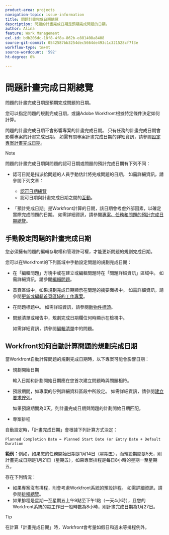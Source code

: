 ```yaml
---
product-area: projects
navigation-topic: issue-information
title: 問題計畫完成日期總覽
description: 問題的計畫完成日期是預期完成問題的日期。
author: Alina
feature: Work Management
exl-id: bdb206dc-18f8-4f8a-862b-e881408a8408
source-git-commit: 0542587bb3254dec5664de493c1c321528cf7f3e
workflow-type: tm+mt
source-wordcount: '592'
ht-degree: 0%

---
```


# 問題計畫完成日期總覽

<!--Audited: 08/2025-->

問題的計畫完成日期是預期完成問題的日期。

您可以指定問題的規劃完成日期，或讓Adobe Workfront根據特定條件決定如何計算。

問題的計畫完成日期不會影響專案的計畫完成日期。 只有任務的計畫完成日期會影響專案的計畫完成日期。 如需有關專案計畫完成日期的詳細資訊，請參閱[設定專案計畫完成日期](../../../manage-work/projects/planning-a-project/project-planned-completion-date.md)。

>[!NOTE]
>
>問題的計畫完成日期與問題的認可日期或問題的預計完成日期有下列不同：
>
>* 認可日期是指派給問題的人員手動估計將完成問題的日期。 如需詳細資訊，請參閱下列文章：
>
>   * [認可日期總覽](../../../manage-work/projects/updating-work-in-a-project/overview-of-commit-dates.md)
>   * 認可日期與計畫完成日期之間的[互動](../../../manage-work/projects/updating-work-in-a-project/interactions-between-commit-and-planned-completion-dates.md)。
>
>* 「預計完成日期」是Workfront計算的日期，該日期會考慮外部因素，以確定實際完成問題的日期。 如需詳細資訊，請參閱[專案、任務和問題的預計完成日期總覽](../../../manage-work/projects/planning-a-project/project-projected-completion-date.md)。
>

## 手動設定問題的計畫完成日期

您必須擁有問題的編輯存取權和管理許可權，才能更新問題的規劃完成日期。

您可以在Workfront的下列區域中手動設定問題的規劃完成日期：

* 在「編輯問題」方塊中或在建立或編輯問題時在「問題詳細資訊」區域中。 如需詳細資訊，請參閱[編輯問題](../../../manage-work/issues/manage-issues/edit-issues.md)。
* 首頁區域中，如果規劃完成日期顯示在問題的摘要面板中。 如需詳細資訊，請參閱[更新或編輯首頁區域的工作專案](../../../workfront-basics/using-home/using-the-home-area/update-and-edit-work-item-home.md)。
* 在問題標題中。 如需詳細資訊，請參閱[新物件標頭](../../../workfront-basics/the-new-workfront-experience/new-object-headers.md)。
* 問題清單或報告中，規劃完成日期欄位何時顯示在檢視中。

  如需詳細資訊，請參閱[編輯清單](../../../manage-work/issues/manage-issues/edit-issues-in-a-list.md)中的問題。

## Workfront如何自動計算問題的規劃完成日期

當Workfront自動計算問題的規劃完成日期時，以下專案可能會影響日期：

* 規劃開始日期

  輸入日期和計劃開始日期應在您首次建立問題時與問題相符。

* 預設期間，如專案的佇列詳細資料區段中所設定。 如需詳細資訊，請參閱[建立要求佇列](../../../manage-work/requests/create-and-manage-request-queues/create-request-queue.md)。

  如果預設期間為0天，則計畫完成日期與問題的計劃開始日期匹配。

* 專案排程

自動設定時，「計畫完成日期」會根據下列計算方式決定：

```
Planned Completion Date = Planned Start Date (or Entry Date + Default Duration
```

**範例：**&#x200B;例如，如果您的任務開始日期是1月14日（星期五），而預設期間是5天，則計畫完成日期是1月21日（星期五），如果專案排程是每日8小時的星期一至星期五。

存在下列情況：

* 如果專案沒有排程，則會考慮Workfront系統的預設排程。 如需詳細資訊，請參閱[排程總覽](../../../administration-and-setup/set-up-workfront/configure-timesheets-schedules/schedules-overview.md)。
* 如果排程是星期一至星期五上午9點至下午1點（一天4小時），且您的Workfront系統的每工作日一般時數為8小時，則計畫完成日期為1月27日。

>[!TIP]
>
>在計算「計畫完成日期」時，Workfront會考量如假日和週末等排程例外。


